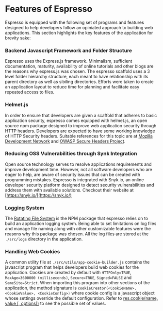 # Features of Espresso<br/>
Espresso is equipped with the following set of programs and features designed to help developers follow an opiniated approach to building web applications. This section highlights the key features of the application for brevity sake:

### Backend Javascript Framework and Folder Structure
Espresso uses the Express.js framework. Minimalism, sufficient documentation, maturity, availability of online tutorials and other blogs are the reasons why express.js was chosen. The espresso scaffold uses a 3 level folder hierarchy structure, each meant to have relationship with its parent directory as well as sibiling directories. Efforts were taken to create an application layout to reduce time for planning and facilitate easy repeated access to files. 

### Helmet.js
In order to ensure that developers are given a scaffold that adheres to basic application security, espresso comes equipped with helmet.js, an open source npm package designed to improve web application security through HTTP headers. Developers are expected to have some working knowledge of HTTP Security headers. Suitable references for this topic are at [Mozilla Development Network](https://developer.mozilla.org/en-US/docs/Web/HTTP/Headers) and [OWASP Secure Headers Project](https://owasp.org/www-project-secure-headers/). 

### Reducing OSS Vulnerabilities through Synk Integration
Open source technology serves to resolve applications requirements and improve development time. However, not all software developers who are eager to help, are aware of security issues that can be created with programming mistakes. Espresso is integrated with Snyk.io, an online developer security platform designed to detect security vulnerabilities and address them with available solutions. Checkout their website at [https://snyk.io/](https://snyk.io/)

### Logging System
The [Rotating File System](https://www.npmjs.com/package/rotating-file-stream) is the NPM package that espresso relies on to build an application logging system. Being able to set limitations on log files and manage file naming along with other customizable features were the reasons why this package was chosen. All the log files are stored at the ```./src/logs``` directory in the application.

### Handling Web Cookies
A common utility file at ```./src/utils/app-cookie-builder.js``` contains the javascript program that helps developers build web cookies for the application. Cookies are created by default with ```HTTPOnly=TRUE```, ```MaxAge=3600000 (milliseconds)```, ```Secure=TRUE```, ```Signed=FALSE``` and ```SameSite=Strict```. When importing this program into other sections of the application, the method signature is ```cookieCreator(<CookieName>, <CookieValue>, <CookieConfig>)``` where cookie config is a javascript object whose settings override the default configuration. Refer to [res.cookie(name, value [, options])](https://expressjs.com/en/4x/api.html#res.cookie) to see the possible set of values.
